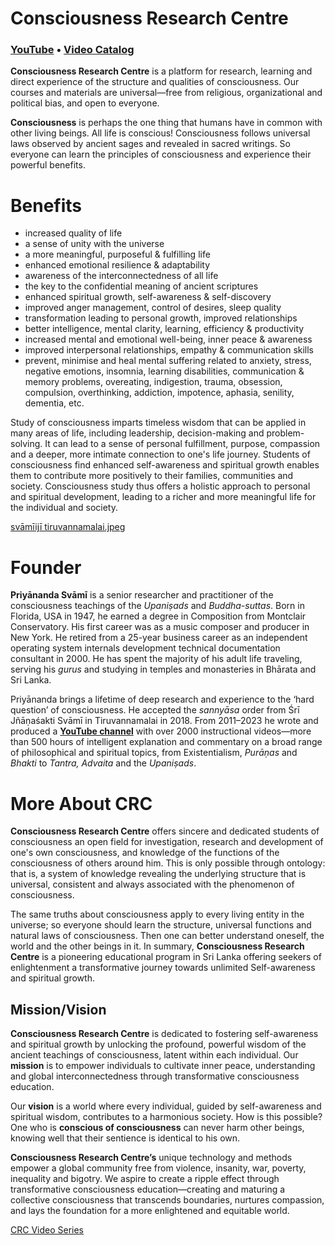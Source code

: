 # Consciousness Research Centre

### [YouTube](https://www.youtube.com/@ConsciousnessResearch) • [Video Catalog](../Videos.md)

**Consciousness Research Centre** is a platform for research, learning and direct experience of the structure and qualities of consciousness. Our courses and materials are universal—free from religious, organizational and political bias, and open to everyone.

**Consciousness** is perhaps the one thing that humans have in common with other living beings. All life is conscious! Consciousness follows universal laws observed by ancient sages and revealed in sacred writings. So everyone can learn the principles of consciousness and experience their powerful benefits.

# **Benefits**

- increased quality of life
- a sense of unity with the universe
- a more meaningful, purposeful & fulfilling life
- enhanced emotional resilience & adaptability
- awareness of the interconnectedness of all life
- the key to the confidential meaning of ancient scriptures
- enhanced spiritual growth, self-awareness & self-discovery
- improved anger management, control of desires, sleep quality
- transformation leading to personal growth, improved relationships
- better intelligence, mental clarity, learning, efficiency & productivity
- increased mental and emotional well-being, inner peace & awareness
- improved interpersonal relationships, empathy & communication skills
- prevent, minimise and heal mental suffering related to anxiety, stress, negative emotions, insomnia, learning disabilities, communication & memory problems, overeating, indigestion, trauma, obsession, compulsion, overthinking, addiction, impotence, aphasia, senility, dementia, etc.

Study of consciousness imparts timeless wisdom that can be applied in many areas of life, including leadership, decision-making and problem-solving. It can lead to a sense of personal fulfillment, purpose, compassion and a deeper, more intimate connection to one's life journey. Students of consciousness find enhanced self-awareness and spiritual growth enables them to contribute more positively to their families, communities and society. Consciousness study thus offers a holistic approach to personal and spiritual development, leading to a richer and more meaningful life for the individual and society.

[svāmīijī  tiruvannamalai.jpeg](../art/svamiiji__tiruvannamalai.jpeg)

# Founder

**Priyānanda Svāmī** is a senior researcher and practitioner of the consciousness teachings of the *Upaniṣads* and *Buddha-suttas*. Born in Florida, USA in 1947, he earned a degree in Composition from Montclair Conservatory. His first career was as a music composer and producer in New York. He retired from a 25-year business career as an independent operating system internals development technical documentation consultant in 2000. He has spent the majority of his adult life traveling, serving his *gurus* and studying in temples and monasteries in Bhārata and Sri Lanka.

Priyānanda brings a lifetime of deep research and experience to the ‘hard question’ of consciousness. He accepted the *sannyāsa* order from Śrī Jñāṇaśakti Svāmī in Tiruvannamalai in 2018. From 2011–2023 he wrote and produced a [**YouTube channel**](https://www.youtube.com/@ConsciousnessResearch) with over 2000 instructional videos—more than 500 hours of intelligent explanation and commentary on a broad range of philosophical and spiritual topics, from Existentialism, *Purāṇas* and *Bhakti* to *Tantra, Advaita* and the *Upaniṣads*. 

# More About CRC

**Consciousness Research Centre** offers sincere and dedicated students of consciousness an open field for investigation, research and development of one's own consciousness, and knowledge of the functions of the consciousness of others around him. This is only possible through ontology: that is, a system of knowledge revealing the underlying structure that is universal, consistent and always associated with the phenomenon of consciousness.

The same truths about consciousness apply to every living entity in the universe; so everyone should learn the structure, universal functions and natural laws of consciousness. Then one can better understand oneself, the world and the other beings in it. In summary, **Consciousness Research Centre** is a pioneering educational program in Sri Lanka offering seekers of enlightenment a transformative journey towards unlimited Self-awareness and spiritual growth.

## **Mission/Vision**

**Consciousness Research Centre** is dedicated to fostering self-awareness and spiritual growth by unlocking the profound, powerful wisdom of the ancient teachings of consciousness, latent within each individual. Our **mission** is to empower individuals to cultivate inner peace, understanding and global interconnectedness through transformative consciousness education.

Our **vision** is a world where every individual, guided by self-awareness and spiritual wisdom, contributes to a harmonious society. How is this possible? One who is **conscious of consciousness** can never harm other beings, knowing well that their sentience is identical to his own.

**Consciousness Research Centre’s** unique technology and methods empower a global community free from violence, insanity, war, poverty, inequality and bigotry. We aspire to create a ripple effect through transformative consciousness education—creating and maturing a collective consciousness that transcends boundaries, nurtures compassion, and lays the foundation for a more enlightened and equitable world.

[CRC Video Series](../Videos.md)
